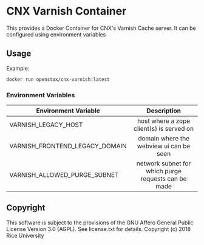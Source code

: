 # CNX Varnish Container

This provides a Docker Container for CNX's Varnish Cache server. It can be configured using environment variables

## Usage

Example:
```sh
docker run openstax/cnx-varnish:latest
```

### Environment Variables

   |  Environment Variable   |  Description             |
   | ----------------------- |:------------------------:|
   | VARNISH_LEGACY_HOST | host where a zope client(s) is served on
   | VARNISH_FRONTEND_LEGACY_DOMAIN | domain where the webview ui can be seen
   | VARNISH_ALLOWED_PURGE_SUBNET | network subnet for which purge requests can be made

## Copyright

This software is subject to the provisions of the GNU Affero General Public License Version 3.0 (AGPL). See license.txt for details. Copyright (c) 2018 Rice University
